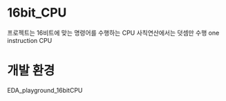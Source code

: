# 16bit_CPU
프로젝트는 16비트에 맞는 명령어를 수행하는 CPU
사칙연산에서는 덧셈만 수행
one instruction CPU


# 개발 환경
EDA_playground_16bitCPU
